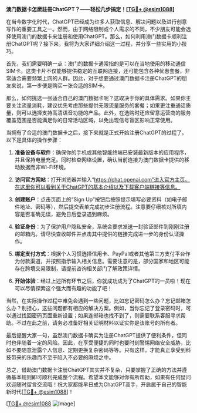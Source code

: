 **澳门数据卡怎麽註冊ChatGPT？——轻松几步搞定！[[TG💪+ @esim1088](https://t.me/s/esim1088)]**

在当今数字化时代，ChatGPT已经成为许多人获取信息、解决问题以及进行创意写作的重要工具之一。然而，由于网络限制或个人需求的不同，不少朋友可能会选择使用澳门的数据卡来注册和使用ChatGPT。那么，如何利用澳门数据卡顺利注册ChatGPT呢？接下来，我将为大家详细介绍这一过程，并分享一些实用的小技巧。

首先，我们需要明确一点：澳门的数据卡通常指的是可以在当地使用的移动通信SIM卡。这类卡片不仅能够提供稳定的互联网连接，还可能包含各种优惠套餐，非常适合需要频繁上网的人群。因此，对于想要通过澳门数据卡注册ChatGPT的朋友来说，第一步便是购买一张合适的SIM卡。

那么，如何挑选一张适合自己的澳门数据卡呢？这取决于你的具体需求。如果你主要关注流量消耗，建议优先考虑那些提供无限流量服务的套餐；如果更注重通话质量，则可以选择支持高清语音功能的产品。此外，在选购时还应留意运营商的服务覆盖范围是否能满足你的日常活动区域，以免出现信号盲区影响正常使用。

当拥有了合适的澳门数据卡之后，接下来就是正式开始注册ChatGPT的过程了。以下是具体的操作步骤：

1. **准备设备与软件**：确保你的手机或其他智能终端已安装最新版本的应用程序，并且保持电量充足。同时检查网络设置，确认当前连接为澳门数据卡提供的移动数据而非Wi-Fi环境。

2. **访问官方网站**：打开浏览器并输入“https://chat.openai.com”进入官方主页。在这里你可以看到关于ChatGPT的基本介绍以及下载客户端链接等信息。

3. **创建账户**：点击页面上的“Sign Up”按钮后按照提示填写必要资料（如电子邮件地址、密码等），然后提交表单完成初步注册流程。注意要仔细核对所填内容是否准确无误，避免日后登录遇到麻烦。

4. **验证身份**：为了保护用户隐私安全，系统会要求发送一封验证邮件到刚刚注册的邮箱内。请尽快查收邮件并点击其中提供的链接完成进一步的身份认证操作。

5. **绑定支付方式**：根据个人习惯选择信用卡、PayPal或者其他第三方支付平台作为付款渠道，并按照指示输入相关信息。需要注意的是，部分国家和地区可能存在跨境交易限制，请提前咨询相关部门了解政策详情。

6. **开始体验**：经过上述所有环节之后，你就成功成为了ChatGPT的一员啦！现在可以尽情探索这个强大而有趣的功能了吧！

当然，在实际操作过程中难免会遇到一些问题，比如忘记密码怎么办？忘记邮箱怎么办？别担心，这些问题都有相应的解决方案。例如，当你忘记了登录密码时，可以通过找回密码页面重新设置；如果连邮箱也找不到了，则需要联系客服寻求帮助。不过在此之前，请务必准备好相关证明材料以证实你是该账号的所有者。

最后提醒大家一句，虽然澳门数据卡确实为注册ChatGPT提供了便利条件，但同时也伴随着一定的风险。因此，在享受便捷的同时也要时刻警惕网络安全威胁，比如不要随意泄露个人信息、定期更换复杂密码等等。只有这样，才能真正享受到科技带来的乐趣而不至于陷入不必要的麻烦之中。

总之，借助澳门数据卡注册ChatGPT其实并不复杂，只要掌握了正确的方法并遵循基本规则即可顺利完成整个流程。希望本文能够对你有所帮助，如果有任何疑问欢迎随时留言交流哦！祝大家都能早日成为ChatGPT高手，开启属于自己的智能新时代[[TG💪+ @esim1088](https://t.me/s/esim1088)]！

[[TG💪+ @esim1088](https://t.me/s/esim1088) ![Image](https://i.postimg.cc/4NQfJmqS/Snipaste-2025-05-13-00-14-12.png)]